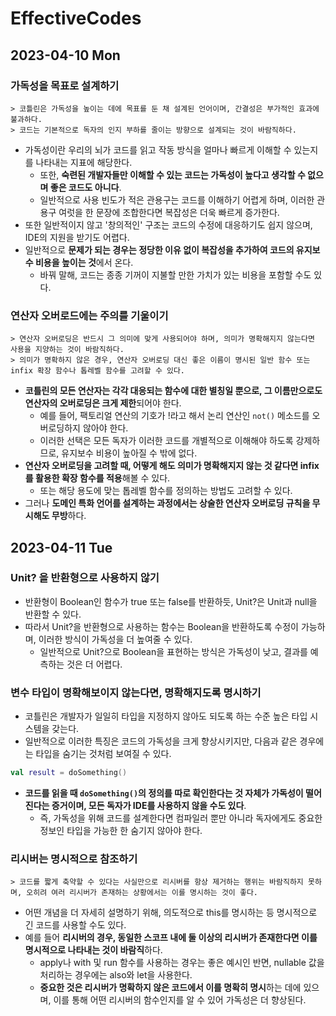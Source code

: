 # EffectiveCodes
## 2023-04-10 Mon
### 가독성을 목표로 설계하기
```
> 코틀린은 가독성을 높이는 데에 목표를 둔 채 설계된 언어이며, 간결성은 부가적인 효과에 불과하다.
> 코드는 기본적으로 독자의 인지 부하를 줄이는 방향으로 설계되는 것이 바람직하다.
```
* 가독성이란 우리의 뇌가 코드를 읽고 작동 방식을 얼마나 빠르게 이해할 수 있는지를 나타내는 지표에 해당한다.
  * 또한, **숙련된 개발자들만 이해할 수 있는 코드는 가독성이 높다고 생각할 수 없으며 좋은 코드도 아니다**.
  * 일반적으로 사용 빈도가 적은 관용구는 코드를 이해하기 어렵게 하며, 이러한 관용구 여럿을 한 문장에 조합한다면 복잡성은 더욱 빠르게 증가한다.
* 또한 일반적이지 않고 '창의적인' 구조는 코드의 수정에 대응하기도 쉽지 않으며, IDE의 지원을 받기도 어렵다.
* 일반적으로 **문제가 되는 경우는 정당한 이유 없이 복잡성을 추가하여 코드의 유지보수 비용을 높이는 것**에서 온다.
  * 바꿔 말해, 코드는 종종 기꺼이 지불할 만한 가치가 있는 비용을 포함할 수도 있다.

### 연산자 오버로드에는 주의를 기울이기
```
> 연산자 오버로딩은 반드시 그 의미에 맞게 사용되어야 하며, 의미가 명확해지지 않는다면 사용을 지양하는 것이 바람직하다.
> 의미가 명확하지 않은 경우, 연산자 오버로딩 대신 좋은 이름이 명시된 일반 함수 또는 infix 확장 함수나 톱레벨 함수를 고려할 수 있다.
```
* **코틀린의 모든 연산자는 각각 대응되는 함수에 대한 별칭일 뿐으로, 그 이름만으로도 연산자의 오버로딩은 크게 제한**되어야 한다.
  * 예를 들어, 팩토리얼 연산의 기호가 !라고 해서 논리 연산인 `not()` 메소드를 오버로딩하지 않아야 한다.
  * 이러한 선택은 모든 독자가 이러한 코드를 개별적으로 이해해야 하도록 강제하므로, 유지보수 비용이 높아질 수 밖에 없다.
* **연산자 오버로딩을 고려할 때, 어떻게 해도 의미가 명확해지지 않는 것 같다면 infix를 활용한 확장 함수를 적용**해볼 수 있다.
  * 또는 해당 용도에 맞는 톱레벨 함수를 정의하는 방법도 고려할 수 있다.
* 그러나 **도메인 특화 언어를 설계하는 과정에서는 상술한 연산자 오버로딩 규칙을 무시해도 무방**하다.

## 2023-04-11 Tue
### Unit? 을 반환형으로 사용하지 않기
* 반환형이 Boolean인 함수가 true 또는 false를 반환하듯, Unit?은 Unit과 null을 반환할 수 있다.
* 따라서 Unit?을 반환형으로 사용하는 함수는 Boolean을 반환하도록 수정이 가능하며, 이러한 방식이 가독성을 더 높여줄 수 있다.
  * 일반적으로 Unit?으로 Boolean을 표현하는 방식은 가독성이 낮고, 결과를 예측하는 것은 더 어렵다.

### 변수 타입이 명확해보이지 않는다면, 명확해지도록 명시하기
* 코틀린은 개발자가 일일히 타입을 지정하지 않아도 되도록 하는 수준 높은 타입 시스템을 갖는다.
* 일반적으로 이러한 특징은 코드의 가독성을 크게 향상시키지만, 다음과 같은 경우에는 타입을 숨기는 것처럼 보여질 수 있다.
```kotlin
val result = doSomething()
```
* **코드를 읽을 때 `doSomething()`의 정의를 따로 확인한다는 것 자체가 가독성이 떨어진다는 증거이며, 모든 독자가 IDE를 사용하지 않을 수도 있다**.
  * 즉, 가독성을 위해 코드를 설계한다면 컴파일러 뿐만 아니라 독자에게도 중요한 정보인 타입을 가능한 한 숨기지 않아야 한다.

### 리시버는 명시적으로 참조하기
```
> 코드를 짧게 축약할 수 있다는 사실만으로 리시버를 항상 제거하는 행위는 바람직하지 못하며, 오히려 여러 리시버가 존재하는 상황에서는 이를 명시하는 것이 좋다.
```
* 어떤 개념을 더 자세히 설명하기 위해, 의도적으로 this를 명시하는 등 명시적으로 긴 코드를 사용할 수도 있다.
* 예를 들어 **리시버의 경우, 동일한 스코프 내에 둘 이상의 리시버가 존재한다면 이를 명시적으로 나타내는 것이 바람직**하다.
  * apply나 with 및 run 함수를 사용하는 경우는 좋은 예시인 반면, nullable 값을 처리하는 경우에는 also와 let을 사용한다.
  * **중요한 것은 리시버가 명확하지 않은 코드에서 이를 명확히 명시**하는 데에 있으며, 이를 통해 어떤 리시버의 함수인지를 알 수 있어 가독성은 더 향상된다.